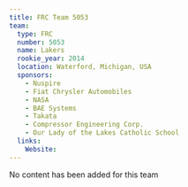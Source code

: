 ```yaml
---
title: FRC Team 5053
team:
  type: FRC
  number: 5053
  name: Lakers
  rookie_year: 2014
  location: Waterford, Michigan, USA
  sponsors:
    - Nuspire
    - Fiat Chrysler Automobiles
    - NASA
    - BAE Systems
    - Takata
    - Compressor Engineering Corp.
    - Our Lady of the Lakes Catholic School
  links:
    Website: 
---
```

No content has been added for this team